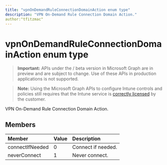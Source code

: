 ```yaml
---
title: "vpnOnDemandRuleConnectionDomainAction enum type"
description: "VPN On-Demand Rule Connection Domain Action."
author:"tfitzmac"
---
```


# vpnOnDemandRuleConnectionDomainAction enum type

> **Important:** APIs under the / beta version in Microsoft Graph are in preview and are subject to change. Use of these APIs in production applications is not supported.

> **Note:** Using the Microsoft Graph APIs to configure Intune controls and policies still requires that the Intune service is [correctly licensed](https://go.microsoft.com/fwlink/?linkid=839381) by the customer.

VPN On-Demand Rule Connection Domain Action.
## Members
|Member|Value|Description|
|:---|:---|:---|
|connectIfNeeded|0|Connect if needed.|
|neverConnect|1|Never connect.|





